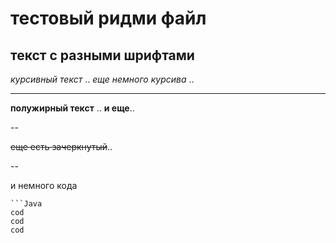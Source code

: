 # тестовый ридми файл
## текст с разными шрифтами
*курсивный текст* ..
*еще немного курсива* ..

---


**полужирный текст** ..
**и еще**..

--

~~еще есть зачеркнутый~~..

--

и немного кода 
```
```Java
cod
cod
cod
```
 